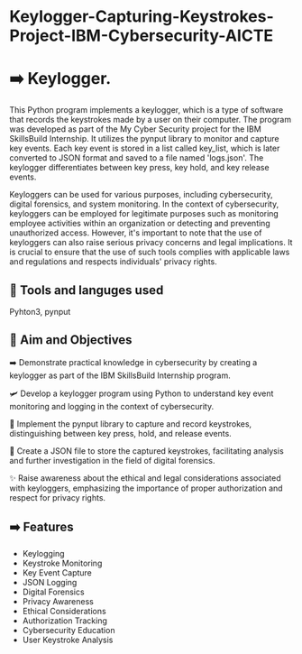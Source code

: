 # Keylogger-Capturing-Keystrokes-Project-IBM-Cybersecurity-AICTE
# ➡️ Keylogger.

This Python program implements a keylogger, which is a type of software that records the keystrokes made by a user on their computer. The program was developed as part of the My Cyber Security project for the IBM SkillsBuild Internship. It utilizes the pynput library to monitor and capture key events. Each key event is stored in a list called key_list, which is later converted to JSON format and saved to a file named 'logs.json'. The keylogger differentiates between key press, key hold, and key release events.

Keyloggers can be used for various purposes, including cybersecurity, digital forensics, and system monitoring. In the context of cybersecurity, keyloggers can be employed for legitimate purposes such as monitoring employee activities within an organization or detecting and preventing unauthorized access. However, it's important to note that the use of keyloggers can also raise serious privacy concerns and legal implications. It is crucial to ensure that the use of such tools complies with applicable laws and regulations and respects individuals' privacy rights. 

## 🌟 Tools and languges used
Pyhton3, pynput

## 🌟 Aim and Objectives

➡️ Demonstrate practical knowledge in cybersecurity by creating a keylogger as part of the IBM SkillsBuild Internship program.

🛩️ Develop a keylogger program using Python to understand key event monitoring and logging in the context of cybersecurity.

🔎 Implement the pynput library to capture and record keystrokes, distinguishing between key press, hold, and release events.

💾 Create a JSON file to store the captured keystrokes, facilitating analysis and further investigation in the field of digital forensics.

✨ Raise awareness about the ethical and legal considerations associated with keyloggers, emphasizing the importance of proper authorization and respect for privacy rights.




## ➡️ Features
- Keylogging
- Keystroke Monitoring
- Key Event Capture
- JSON Logging
- Digital Forensics
- Privacy Awareness
- Ethical Considerations
- Authorization Tracking
- Cybersecurity Education
- User Keystroke Analysis
